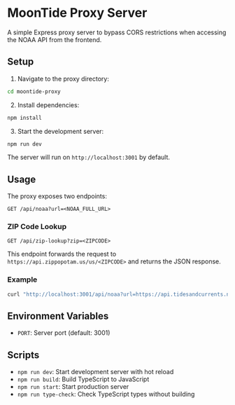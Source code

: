 
# MoonTide Proxy Server

A simple Express proxy server to bypass CORS restrictions when accessing the NOAA API from the frontend.

## Setup

1. Navigate to the proxy directory:
```bash
cd moontide-proxy
```

2. Install dependencies:
```bash
npm install
```

3. Start the development server:
```bash
npm run dev
```

The server will run on `http://localhost:3001` by default.

## Usage

The proxy exposes two endpoints:

```
GET /api/noaa?url=<NOAA_FULL_URL>
```

### ZIP Code Lookup

```
GET /api/zip-lookup?zip=<ZIPCODE>
```

This endpoint forwards the request to `https://api.zippopotam.us/us/<ZIPCODE>` and returns the JSON response.

### Example

```bash
curl "http://localhost:3001/api/noaa?url=https://api.tidesandcurrents.noaa.gov/api/prod/datagetter?product=predictions&application=MoonTide&format=json&datum=MLLW&time_zone=lst_ldt&units=english&station=8454000&begin_date=20250615&end_date=20250615&interval=hilo"
```

## Environment Variables

- `PORT`: Server port (default: 3001)

## Scripts

- `npm run dev`: Start development server with hot reload
- `npm run build`: Build TypeScript to JavaScript
- `npm run start`: Start production server
- `npm run type-check`: Check TypeScript types without building

